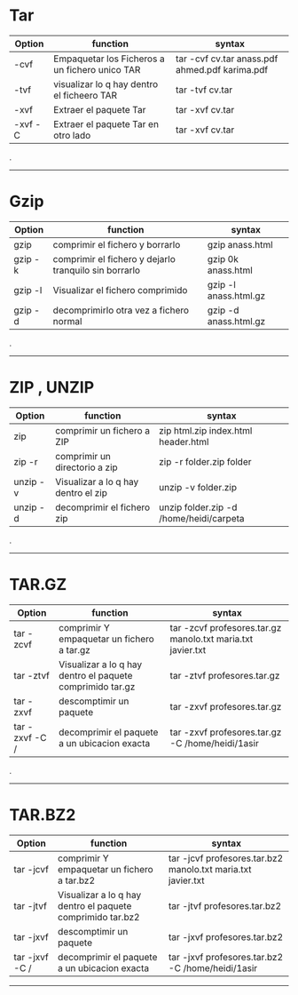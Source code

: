 # Tar


| Option  | function  | syntax   | 
|---|---|---|
| -cvf   | Empaquetar los Ficheros a un fichero unico TAR  | tar -cvf cv.tar anass.pdf ahmed.pdf karima.pdf  | 
| -tvf  | visualizar lo q hay dentro el ficheero TAR   | tar -tvf cv.tar  | 
|  -xvf | Extraer el paquete Tar   | tar -xvf cv.tar  | 
|  -xvf -C | Extraer el paquete Tar  en otro lado | tar -xvf cv.tar  | 


.

***
# Gzip

| Option  | function  | syntax   | 
|---|---|---|
| gzip  | comprimir el fichero y borrarlo | gzip anass.html | 
| gzip -k | comprimir el fichero y dejarlo tranquilo sin borrarlo   |gzip 0k anass.html  | 
| gzip -l | Visualizar el fichero comprimido  | gzip -l anass.html.gz  | 
| gzip -d | decomprimirlo otra vez a fichero normal   |gzip -d anass.html.gz | 


.
***

# ZIP , UNZIP

| Option  | function  | syntax   | 
|---|---|---|
| zip  | comprimir un fichero a ZIP | zip html.zip index.html header.html  | 
| zip -r | comprimir un directorio a zip |zip -r folder.zip folder  | 
| unzip -v | Visualizar a lo q hay dentro el zip  | unzip -v folder.zip| 
| unzip -d | decomprimir el fichero zip  | unzip folder.zip -d /home/heidi/carpeta | 

.
***

# TAR.GZ

| Option  | function  | syntax   | 
|---|---|---|
| tar -zcvf  | comprimir Y empaquetar un fichero a tar.gz | tar -zcvf profesores.tar.gz manolo.txt maria.txt javier.txt | 
| tar -ztvf | Visualizar a lo q hay dentro el paquete comprimido tar.gz |tar -ztvf  profesores.tar.gz | 
| tar -zxvf | descomptimir un paquete | tar -zxvf profesores.tar.gz| 
| tar -zxvf -C / | decomprimir el paquete a un ubicacion exacta  | tar -zxvf profesores.tar.gz -C /home/heidi/1asir | 

.

***

# TAR.BZ2

| Option  | function  | syntax   | 
|---|---|---|
| tar -jcvf  | comprimir Y empaquetar un fichero a tar.bz2 | tar -jcvf profesores.tar.bz2 manolo.txt maria.txt javier.txt | 
| tar -jtvf | Visualizar a lo q hay dentro el paquete comprimido tar.bz2 |tar -jtvf  profesores.tar.bz2 | 
| tar -jxvf | descomptimir un paquete | tar -jxvf profesores.tar.bz2 | 
| tar -jxvf -C / | decomprimir el paquete a un ubicacion exacta  | tar -jxvf profesores.tar.bz2 -C /home/heidi/1asir | 

***

